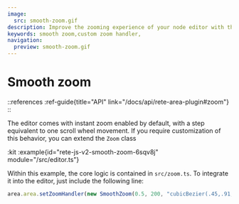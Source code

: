 ```yaml
---
image:
  src: smooth-zoom.gif
description: Improve the zooming experience of your node editor with this example of smooth zoom. Enhance the user experience of your editor with a more natural and seamless zooming behavior
keywords: smooth zoom,custom zoom handler,
navigation:
  preview: smooth-zoom.gif
---
```


# Smooth zoom

::references
:ref-guide{title="API" link="/docs/api/rete-area-plugin#zoom"}
::

The editor comes with instant zoom enabled by default, with a step equivalent to one scroll wheel movement. If you require customization of this behavior, you can extend the `Zoom` class

:kit
:example{id="rete-js-v2-smooth-zoom-6sqv8j" module="/src/editor.ts"}

Within this example, the core logic is contained in `src/zoom.ts`. To integrate it into the editor, just include the following line:

```ts
area.area.setZoomHandler(new SmoothZoom(0.5, 200, "cubicBezier(.45,.91,.49,.98)", area));
```
